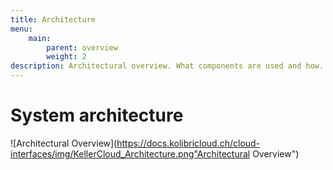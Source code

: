 ```yaml
---
title: Architecture
menu:
    main:
        parent: overview
        weight: 2
description: Architectural overview. What components are used and how.
---
```


# System architecture
![Architectural Overview](https://docs.kolibricloud.ch/cloud-interfaces/img/KellerCloud_Architecture.png"Architectural Overview")

